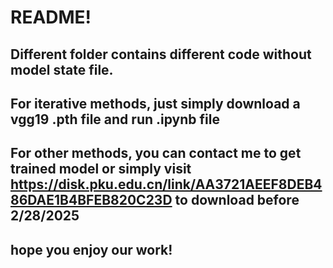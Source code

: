 # README!
## Different folder contains different code without model state file. 
## For iterative methods, just simply download a vgg19 .pth file and run .ipynb file
## For other methods, you can contact me to get trained model or simply visit https://disk.pku.edu.cn/link/AA3721AEEF8DEB486DAE1B4BFEB820C23D to download before 2/28/2025
## hope you enjoy our work!
